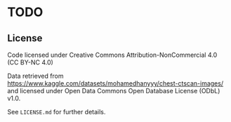 # TODO

## License

Code licensed under Creative Commons Attribution-NonCommercial 4.0 (CC BY-NC 4.0)

Data retrieved from https://www.kaggle.com/datasets/mohamedhanyyy/chest-ctscan-images/ and licensed under Open Data Commons Open Database License (ODbL) v1.0. 

See ```LICENSE.md``` for further details. 

